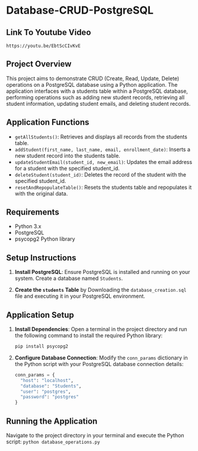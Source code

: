 # Database-CRUD-PostgreSQL

## Link To Youtube Video
    https://youtu.be/EbtScCIvKvE
    

## Project Overview
This project aims to demonstrate CRUD (Create, Read, Update, Delete) operations on a PostgreSQL database using a Python application. The application interfaces with a students table within a PostgreSQL database, performing operations such as adding new student records, retrieving all student information, updating student emails, and deleting student records.

## Application Functions
- `getAllStudents()`: Retrieves and displays all records from the students table.
- `addStudent(first_name, last_name, email, enrollment_date)`: Inserts a new student record into the students table.
- `updateStudentEmail(student_id, new_email)`: Updates the email address for a student with the specified student_id.
- `deleteStudent(student_id)`: Deletes the record of the student with the specified student_id.
- `resetAndRepopulateTable()`: Resets the students table and repopulates it with the original data.

## Requirements
- Python 3.x
- PostgreSQL
- psycopg2 Python library

## Setup Instructions
1. **Install PostgreSQL**: Ensure PostgreSQL is installed and running on your system. Create a database named `Students`.

2. **Create the `students` Table** by Downloading the `database_creation.sql` file and executing it in your PostgreSQL environment. 

## Application Setup
1. **Install Dependencies**: Open a terminal in the project directory and run the following command to install the required Python library:
    ```bash
    pip install psycopg2
    ```
2. **Configure Database Connection**: Modify the `conn_params` dictionary in the Python script with your PostgreSQL database connection details:
    ```python
    conn_params = {
      "host": "localhost",
      "database": "Students",
      "user": "postgres",
      "password": "postgres"
    }
    ```

## Running the Application
Navigate to the project directory in your terminal and execute the Python script:
    ```
    python database_operations.py
    ```
